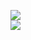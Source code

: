 [![](https://img.shields.io/badge/Made%20With-Github%20Spray-lightgrey.svg?style=for-the-badge&logo=github)](https://github.com/Annihil/github-spray#370)  
[![](https://i.imgur.com/2DrTn0Z.gif)](https://github.com/Annihil/github-spray)